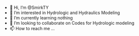- 👋 Hi, I’m @SmirkTY
- 👀 I’m interested in Hydrologic and Hydraulics Modeling
- 🌱 I’m currently learning nothing
- 💞️ I’m looking to collaborate on Codes for Hydrologic modeling
- 📫 How to reach me ...

<!---
SmirkTY/SmirkTY is a ✨ special ✨ repository because its `README.md` (this file) appears on your GitHub profile.
You can click the Preview link to take a look at your changes.
--->
